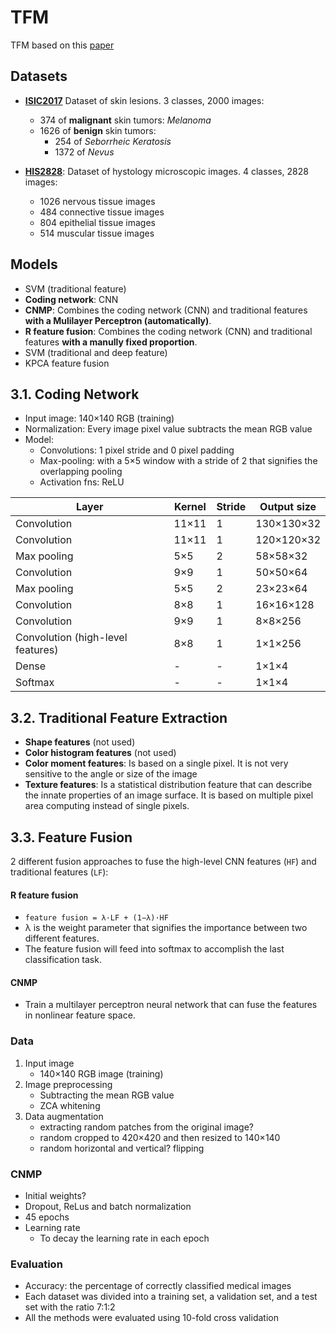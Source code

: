 # TFM

TFM based on this [paper](https://www.hindawi.com/journals/cin/2018/2061516/)

## Datasets

- [**ISIC2017**](https://challenge.kitware.com/#phase/5840f53ccad3a51cc66c8dab) Dataset of skin lesions. 3 classes, 2000 images:
  - 374 of **malignant** skin tumors: *Melanoma*
  - 1626 of **benign** skin tumors:
    - 254 of *Seborrheic Keratosis*
    - 1372 of *Nevus*

- [**HIS2828**](http://online.unillanos.edu.co:8084/histologyDS/): Dataset of hystology microscopic images. 4 classes, 2828 images:
  - 1026 nervous tissue images
  - 484 connective tissue images
  - 804 epithelial tissue images
  - 514 muscular tissue images


## Models

- SVM (traditional feature)
- **Coding network**: CNN
- **CNMP**: Combines the coding network (CNN) and traditional features **with a Mulilayer Perceptron (automatically)**.
- **R feature fusion**: Combines the coding network (CNN) and traditional features **with a manully fixed proportion**.
- SVM (traditional and deep feature)
- KPCA feature fusion


## 3.1. Coding Network

- Input image: 140×140 RGB (training)
- Normalization: Every image pixel value subtracts the mean RGB value
- Model:
  - Convolutions: 1 pixel stride and 0 pixel padding
  - Max-pooling: with a 5×5 window with a stride of 2 that signifies the overlapping pooling
  - Activation fns: ReLU

Layer       | Kernel | Stride | Output size
------------|--------|--------|------------
Convolution | 11×11  |    1   | 130×130×32
Convolution | 11×11  |    1   | 120×120×32
Max pooling | 5×5    |    2   | 58×58×32
Convolution | 9×9    |    1   | 50×50×64
Max pooling | 5×5    |    2   | 23×23×64
Convolution | 8×8    |    1   | 16×16×128
Convolution | 9×9    |    1   | 8×8×256
Convolution (high-level features) | 8×8    |    1   | 1×1×256
Dense       |    -   |    -   | 1×1×4
Softmax     |    -   |    -   | 1×1×4


## 3.2. Traditional Feature Extraction

- **Shape features** (not used)
- **Color histogram features** (not used)
- **Color moment features**: Is based on a single pixel. It is not very sensitive to the angle or size of the image
- **Texture features**: Is a statistical distribution feature that can describe the innate properties of an image surface. It is based on multiple pixel area computing instead of single pixels.

## 3.3. Feature Fusion

2 different fusion approaches to fuse the high-level CNN features (`HF`) and traditional features (`LF`):

#### R feature fusion 

- `feature fusion = λ·LF + (1−λ)·HF`
- λ is the weight parameter that signifies the importance between two different features.
- The feature fusion will feed into softmax to accomplish the last classification task.

#### CNMP

- Train a multilayer perceptron neural network that can fuse the features in nonlinear feature space.




### Data

1. Input image
   - 140×140 RGB image (training)
2. Image preprocessing
   - Subtracting the mean RGB value
   - ZCA whitening
3. Data augmentation
   - extracting random patches from the original image?
   - random cropped to 420×420 and then resized to 140×140
   - random horizontal and vertical? flipping


### CNMP

- Initial weights?
- Dropout, ReLus and batch normalization
- 45 epochs
- Learning rate
  -  To decay the learning rate in each epoch



### Evaluation

- Accuracy: the percentage of correctly classified medical images
- Each dataset was divided into a training set, a validation set, and a test set with the ratio 7:1:2
- All the methods were evaluated using 10-fold cross validation